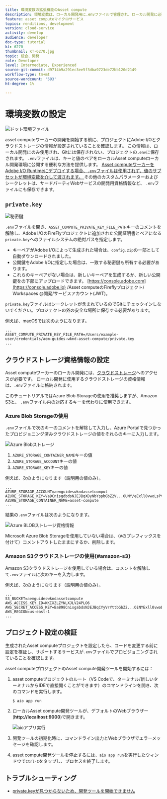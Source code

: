 ```yaml
---
title: 環境変数の拡張機能のAsset compute
description: 環境変数は、ローカル開発用に.envファイルで管理され、ローカル開発に必要なAdobe I/O資格情報とクラウドストレージ資格情報を提供するために使用されます。
feature: asset computeマイクロサービス
topics: renditions, development
version: cloud-service
activity: develop
audience: developer
doc-type: tutorial
kt: 6270
thumbnail: KT-6270.jpg
topic: 統合、開発
role: Developer
level: Intermediate, Experienced
source-git-commit: d9714b9a291ec3ee5f3dba9723de72bb120d2149
workflow-type: tm+mt
source-wordcount: '593'
ht-degree: 1%

---
```



#  環境変数の設定

![ドット環境ファイル](assets/environment-variables/dot-env-file.png)

asset computeワーカーの開発を開始する前に、プロジェクトにAdobe I/Oとクラウドストレージの情報が設定されていることを確認します。 この情報は、ローカル開発にのみ使用され、Gitには保存されない、プロジェクトの`.env`に保存されます。 `.env`ファイルは、キーと値のペアをローカルAsset computeローカル開発環境に公開する便利な方法を提供します。 [Asset computeワーカーをAdobe I/O Runtimeにデプロイする場合、`.env`ファイルは使用されず、値のサブセットが環境変数を介して渡されます。 ](../deploy/runtime.md)その他のカスタムパラメーターおよびシークレットは、サードパーティWebサービスの開発用資格情報など、 `.env`ファイルにも保存できます。

## `private.key`

![秘密鍵](assets/environment-variables/private-key.png)

`.env`ファイルを開き、`ASSET_COMPUTE_PRIVATE_KEY_FILE_PATH`キーのコメントを解除し、Adobe I/OのFireFlyプロジェクトに追加された公開証明書とペアになる`private.key`へのファイルシステムの絶対パスを指定します。

+ キーペアがAdobe I/Oによって生成された場合は、`config.zip`の一部として自動ダウンロードされました。
+ 公開鍵をAdobe I/Oに指定した場合は、一致する秘密鍵も所有する必要があります。
+ これらのキーペアがない場合は、新しいキーペアを生成するか、新しい公開鍵をの下部にアップロードできます。
   [https://console.adobe.com](https://console.adobe.io) /Asset computeのFireflyプロジェクト/ Workspaces @開発/サービスアカウント(JWT)。

`private.key`ファイルはシークレットが含まれているのでGitにチェックインしないでください。プロジェクトの外の安全な場所に保存する必要があります。

例えば、macOSでは次のようになります。

```
...
ASSET_COMPUTE_PRIVATE_KEY_FILE_PATH=/Users/example-user/credentials/aem-guides-wknd-asset-compute/private.key
...
```

## クラウドストレージ資格情報の設定

Asset computeワーカーのローカル開発には、[クラウドストレージ](../set-up/accounts-and-services.md#cloud-storage)へのアクセスが必要です。 ローカル開発に使用するクラウドストレージの資格情報は、`.env`ファイルに格納されます。

このチュートリアルではAzure Blob Storageの使用を推奨しますが、Amazon S3と、 `.env`ファイル内の対応するキーを代わりに使用できます。

### Azure Blob Storageの使用

`.env`ファイルで次のキーのコメントを解除して入力し、Azure Portalで見つかったプロビジョニング済みクラウドストレージの値をそれらのキーに入力します。

![Azure Blobストレージ](./assets/environment-variables/azure-portal-credentials.png)

1. `AZURE_STORAGE_CONTAINER_NAME`キーの値
1. `AZURE_STORAGE_ACCOUNT`キーの値
1. `AZURE_STORAGE_KEY`キーの値

例えば、次のようになります（説明用の値のみ）。

```
...
AZURE_STORAGE_ACCOUNT=aemguideswkndassetcomput
AZURE_STORAGE_KEY=Va9CnisgdbdsNJEJBqXDyNbYppbGbZ2V...OUNY/eExll0vwoLsPt/OvbM+B7pkUdpEe7zJhg==
AZURE_STORAGE_CONTAINER_NAME=asset-compute
...
```

結果の`.env`ファイルは次のようになります。

![Azure BLOBストレージ資格情報](assets/environment-variables/cloud-storage-credentials.png)

Microsoft Azure Blob Storageを使用していない場合は、（`#`のプレフィックスを付けて）コメントアウトしたままにするか、削除します。

### Amazon S3クラウドストレージの使用{#amazon-s3}

Amazon S3クラウドストレージを使用している場合は、コメントを解除して`.env`ファイルに次のキーを入力します。

例えば、次のようになります（説明用の値のみ）。

```
...
S3_BUCKET=aemguideswkndassetcompute
AWS_ACCESS_KEY_ID=KKIXZLZYNLXJLV24PLO6
AWS_SECRET_ACCESS_KEY=Ba898CnisgabdsNJEJBqCYyVrYttbGbZ2...OiNYExll0vwoLsPtOv
AWS_REGION=us-east-1
...
```

## プロジェクト設定の検証

生成されたAsset computeプロジェクトを設定したら、コードを変更する前に設定を検証し、サポートするサービスが`.env`ファイルでプロビジョニングされていることを確認します。

asset computeプロジェクトのAsset compute開発ツールを開始するには：

1. asset computeプロジェクトのルート（VS Codeで、ターミナル/新しいターミナルからIDEで直接開くことができます）のコマンドラインを開き、次のコマンドを実行します。

   ```
   $ aio app run
   ```

1. ローカルAsset compute開発ツールが、デフォルトのWebブラウザー(__http://localhost:9000__)で開きます。

   ![aioアプリ実行](assets/environment-variables/aio-app-run.png)

1. 開発ツールの初期化時に、コマンドライン出力とWebブラウザでエラーメッセージを確認します。
1. asset compute開発ツールを停止するには、`aio app run`を実行したウィンドウで`Ctrl-C`をタップし、プロセスを終了します。

## トラブルシューティング

+ [private.keyが見つからないため、開発ツールを開始できません](../troubleshooting.md#missing-private-key)
